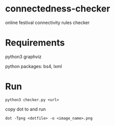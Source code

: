 # connectedness-checker
online festival connectivity rules checker

# Requirements

python3
graphviz

python packages: bs4, lxml

# Run

`python3 checker.py <url>`

copy dot to <dotfile> and run

`dot -Tpng <dotfile> -o <image_name>.png`